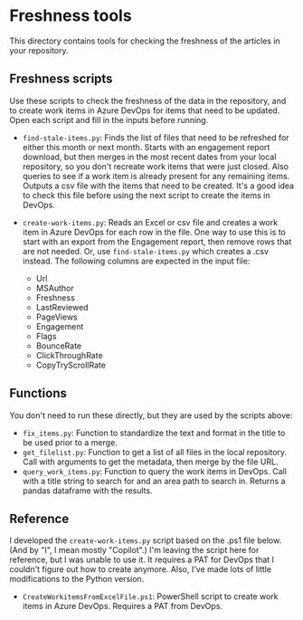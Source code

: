 # Freshness tools

This directory contains tools for checking the freshness of the articles in your repository.


## Freshness scripts

Use these scripts to check the freshness of the data in the repository, and to create work items in Azure DevOps for items that need to be updated.
Open each script and fill in the inputs before running.

* `find-stale-items.py`: Finds the list of files that need to be refreshed for either this month or next month. Starts with an engagement report download, but then merges in the most recent dates from your local repository, so you don't recreate work items that were just closed.  Also queries to see if a work item is already present for any remaining items.  Outputs a csv file with the items that need to be created.  It's a good idea to check this file before using the next script to create the items in DevOps.

* `create-work-items.py`: Reads an Excel or csv file and creates a work item in Azure DevOps for each row in the file. One way to use this is to start with an export from the Engagement report, then remove rows that are not needed.  Or, use `find-stale-items.py` which creates a .csv instead.  The following columns are expected in the input file:
    * Url
    * MSAuthor
    * Freshness
    * LastReviewed
    * PageViews
    * Engagement
    * Flags
    * BounceRate
    * ClickThroughRate
    * CopyTryScrollRate

## Functions

You don't need to run these directly, but they are used by the scripts above:

* `fix_items.py`: Function to standardize the text and format in the title to be used prior to a merge.
* `get_filelist.py`: Function to get a list of all files in the local repository. Call with arguments to get the metadata, then merge by the file URL.
* `query_work_items.py`: Function to query the work items in DevOps.  Call with a title string to search for and an area path to search in. Returns a pandas dataframe with the results.

## Reference

I developed the `create-work-items.py` script based on the .ps1 file below.  (And by "I", I mean mostly "Copilot".) I'm leaving the script here for reference, but I was unable to use it.  It requires a PAT for DevOps that I couldn't figure out how to create anymore.  Also, I've made lots of little modifications to the Python version.

* `CreateWorkitemsFromExcelFile.ps1`: PowerShell script to create work items in Azure DevOps. Requires a PAT from DevOps.